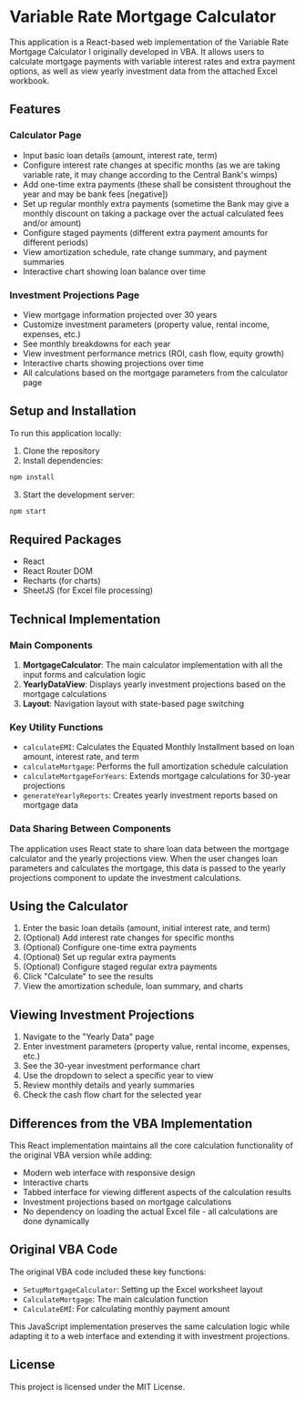 # Variable Rate Mortgage Calculator

This application is a React-based web implementation of the Variable Rate Mortgage Calculator I originally developed in VBA.
It allows users to calculate mortgage payments with variable interest rates and extra payment options, as well as view yearly investment data from the attached Excel workbook.

## Features

### Calculator Page

- Input basic loan details (amount, interest rate, term)
- Configure interest rate changes at specific months (as we are taking variable rate, it may change according to the Central Bank's wimps)
- Add one-time extra payments (these shall be consistent throughout the year and may be bank fees [negative])
- Set up regular monthly extra payments (sometime the Bank may give a monthly discount on taking a package over the actual calculated fees and/or amount)
- Configure staged payments (different extra payment amounts for different periods)
- View amortization schedule, rate change summary, and payment summaries
- Interactive chart showing loan balance over time

### Investment Projections Page
- View mortgage information projected over 30 years
- Customize investment parameters (property value, rental income, expenses, etc.)
- See monthly breakdowns for each year
- View investment performance metrics (ROI, cash flow, equity growth)
- Interactive charts showing projections over time
- All calculations based on the mortgage parameters from the calculator page

## Setup and Installation

To run this application locally:

1. Clone the repository
2. Install dependencies:

```bash
npm install
```

3. Start the development server:

```bash
npm start
```

## Required Packages

- React
- React Router DOM
- Recharts (for charts)
- SheetJS (for Excel file processing)

## Technical Implementation

### Main Components

1. **MortgageCalculator**: The main calculator implementation with all the input forms and calculation logic
2. **YearlyDataView**: Displays yearly investment projections based on the mortgage calculations
3. **Layout**: Navigation layout with state-based page switching

### Key Utility Functions

- `calculateEMI`: Calculates the Equated Monthly Installment based on loan amount, interest rate, and term
- `calculateMortgage`: Performs the full amortization schedule calculation
- `calculateMortgageForYears`: Extends mortgage calculations for 30-year projections
- `generateYearlyReports`: Creates yearly investment reports based on mortgage data

### Data Sharing Between Components

The application uses React state to share loan data between the mortgage calculator and the yearly projections view. When the user changes loan parameters and calculates the mortgage, this data is passed to the yearly projections component to update the investment calculations.

## Using the Calculator

1. Enter the basic loan details (amount, initial interest rate, and term)
2. (Optional) Add interest rate changes for specific months
3. (Optional) Configure one-time extra payments
4. (Optional) Set up regular extra payments
5. (Optional) Configure staged regular extra payments
6. Click "Calculate" to see the results
7. View the amortization schedule, loan summary, and charts

## Viewing Investment Projections

1. Navigate to the "Yearly Data" page
2. Enter investment parameters (property value, rental income, expenses, etc.)
3. See the 30-year investment performance chart
4. Use the dropdown to select a specific year to view
5. Review monthly details and yearly summaries
6. Check the cash flow chart for the selected year

## Differences from the VBA Implementation

This React implementation maintains all the core calculation functionality of the original VBA version while adding:

- Modern web interface with responsive design
- Interactive charts
- Tabbed interface for viewing different aspects of the calculation results
- Investment projections based on mortgage calculations
- No dependency on loading the actual Excel file - all calculations are done dynamically

## Original VBA Code

The original VBA code included these key functions:

- `SetupMortgageCalculator`: Setting up the Excel worksheet layout
- `CalculateMortgage`: The main calculation function
- `CalculateEMI`: For calculating monthly payment amount

This JavaScript implementation preserves the same calculation logic while adapting it to a web interface and extending it with investment projections.

## License

This project is licensed under the MIT License.
